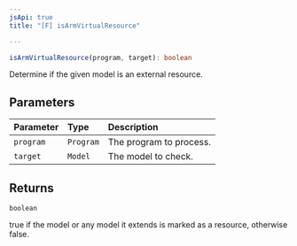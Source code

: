 ```yaml
---
jsApi: true
title: "[F] isArmVirtualResource"

---
```

```ts
isArmVirtualResource(program, target): boolean
```

Determine if the given model is an external resource.

## Parameters

| Parameter | Type | Description |
| :------ | :------ | :------ |
| `program` | `Program` | The program to process. |
| `target` | `Model` | The model to check. |

## Returns

`boolean`

true if the model or any model it extends is marked as a resource, otherwise false.
